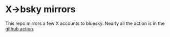 # X->bsky mirrors

This repo mirrors a few X accounts to bluesky. Nearly all the action is in the [github action](https://github.com/fgregg/bsky-mirrors/blob/main/.github/workflows/mirror.yml).
